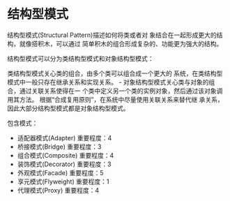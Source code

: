 # 结构型模式
结构型模式(Structural Pattern)描述如何将类或者对 象结合在一起形成更大的结构，就像搭积木，可以通过 简单积木的组合形成复杂的、功能更为强大的结构。

结构型模式可以分为类结构型模式和对象结构型模式：

类结构型模式关心类的组合，由多个类可以组合成一个更大的
系统，在类结构型模式中一般只存在继承关系和实现关系。 - 对象结构型模式关心类与对象的组合，通过关联关系使得在一 个类中定义另一个类的实例对象，然后通过该对象调用其方法。 根据“合成复用原则”，在系统中尽量使用关联关系来替代继 承关系，因此大部分结构型模式都是对象结构型模式。

包含模式：
- 适配器模式(Adapter)
重要程度：4
- 桥接模式(Bridge)
重要程度：3
- 组合模式(Composite)
重要程度：4
- 装饰模式(Decorator)
重要程度：3
- 外观模式(Facade)
重要程度：5
- 享元模式(Flyweight)
重要程度：1
- 代理模式(Proxy)
重要程度：4